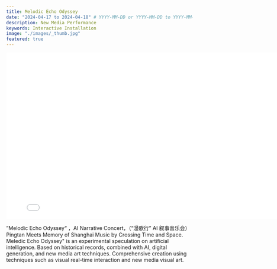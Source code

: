 ```yaml
---
title: Melodic Echo Odyssey
date: "2024-04-17 to 2024-04-18" # YYYY-MM-DD or YYYY-MM-DD to YYYY-MM-DD or YYYY-MM-DD, YYYY-MM-DD, YYYY-MM-DD
description: New Media Performance
keywords: Interactive Installation
image: "./images/_thumb.jpg"
featured: true
---
```


<!-- ![Main Image](./images/_main.jpg) -->

<iframe width="800" height="450" src="//www.youtube.com/embed/Jy67K_ND3QQ?feature=player_detailpage" frameborder="0" allowfullscreen></iframe>

”Melodic Echo Odyssey“ ，AI Narrative Concert，（“漫歌行” AI 叙事音乐会）Pingtan Meets Memory of Shanghai Music by Crossing Time and Space. Meledic Echo Odyssey" is an experimental speculation on artificial intelligence. Based on historical records, combined with AI, digital generation, and new media art techniques. Comprehensive creation using techniques such as visual real-time interaction and new media visual art.

